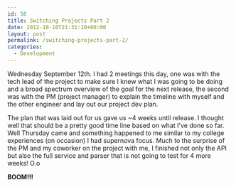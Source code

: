 ```yaml
---
id: 58
title: Switching Projects Part 2
date: 2012-10-10T21:31:10+00:00
layout: post
permalink: /switching-projects-part-2/
categories:
  - Development
---
```

Wednesday September 12th.  I had 2 meetings this day, one was with the tech lead of the project to make sure I knew what I was going to be doing and a broad spectrum overview of the goal for the next release, the second was with the PM (project manager) to explain the timeline with myself and the other engineer and lay out our project dev plan.

The plan that was laid out for us gave us ~4 weeks until release. I thought well that should be a pretty good time line based on what I've done so far. Well Thursday came and something happened to me similar to my college experiences (on occasion) I had supernova focus. Much to the surprise of the PM and my coworker on the project with me, I finished not only the API but also the full service and parser that is not going to test for 4 more weeks! O.o

**BOOM!!!**